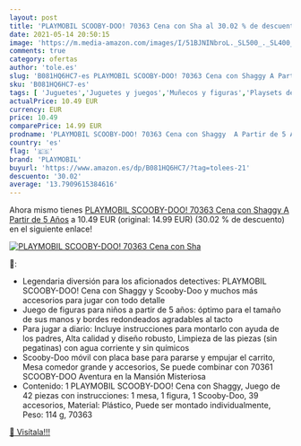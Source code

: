 ```yaml
---
layout: post
title: 'PLAYMOBIL SCOOBY-DOO! 70363 Cena con Sha al 30.02 % de descuento'
date: 2021-05-14 20:50:15
image: 'https://m.media-amazon.com/images/I/51BJNINbroL._SL500_._SL400_.jpg'
comments: true
category: ofertas
author: 'tole.es'
slug: 'B081HQ6HC7-es PLAYMOBIL SCOOBY-DOO! 70363 Cena con Shaggy A Partir de 5...'
sku: 'B081HQ6HC7-es'
tags: [ 'Juguetes','Juguetes y juegos','Muñecos y figuras','Playsets de figuras de acción para niños','playmobil', ]
actualPrice: 10.49 EUR
currency: EUR
price: 10.49
comparePrice: 14.99 EUR
prodname: 'PLAYMOBIL SCOOBY-DOO! 70363 Cena con Shaggy  A Partir de 5 Años'
country: 'es'
flag: '🇪🇸'
brand: 'PLAYMOBIL'
buyurl: 'https://www.amazon.es/dp/B081HQ6HC7/?tag=tolees-21'
descuento: '30.02'
average: '13.7909615384616'
---
```


Ahora mismo tienes [PLAYMOBIL SCOOBY-DOO! 70363 Cena con Shaggy  A Partir de 5 Años](https://www.amazon.es/dp/B081HQ6HC7/?tag=tolees-21) a 10.49 EUR (original: 14.99 EUR) (30.02 %  de descuento) en el siguiente enlace!

[![PLAYMOBIL SCOOBY-DOO! 70363 Cena con Sha](https://m.media-amazon.com/images/I/51BJNINbroL._SL500_._SL400_.jpg)](https://www.amazon.es/dp/B081HQ6HC7/?tag=tolees-21)

🔎:

- Legendaria diversión para los aficionados detectives: PLAYMOBIL SCOOBY-DOO! Cena con Shaggy y Scooby-Doo y muchos más accesorios para jugar con todo detalle
- Juego de figuras para niños a partir de 5 años: óptimo para el tamaño de sus manos y bordes redondeados agradables al tacto
- Para jugar a diario: Incluye instrucciones para montarlo con ayuda de los padres, Alta calidad y diseño robusto, Limpieza de las piezas (sin pegatinas) con agua corriente y sin químicos
- Scooby-Doo móvil con placa base para pararse y empujar el carrito, Mesa comedor grande y accesorios, Se puede combinar con 70361 SCOOBY-DOO Aventura en la Mansión Misteriosa
- Contenido: 1 PLAYMOBIL SCOOBY-DOO! Cena con Shaggy, Juego de 42 piezas con instrucciones: 1 mesa, 1 figura, 1 Scooby-Doo, 39 accesorios, Material: Plástico, Puede ser montado individualmente, Peso: 114 g, 70363

[🛒 Visítala!!!](https://www.amazon.es/dp/B081HQ6HC7/?tag=tolees-21)
